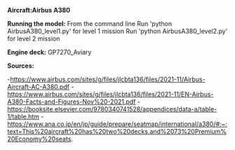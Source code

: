 **Aircraft:Airbus A380**

**Running the model:**
From the command line 
Run 'python AirbusA380_level1.py' for level 1 mission
Run 'python AirbusA380_level2.py' for level 2 mission

**Engine deck:** GP7270_Aviary

**Sources:**

-https://www.airbus.com/sites/g/files/jlcbta136/files/2021-11/Airbus-Aircraft-AC-A380.pdf
-https://www.airbus.com/sites/g/files/jlcbta136/files/2021-11/EN-Airbus-A380-Facts-and-Figures-Nov%20-2021.pdf
-https://booksite.elsevier.com/9780340741528/appendices/data-a/table-1/table.htm
-https://www.ana.co.jp/en/jp/guide/prepare/seatmap/international/a380/#:~:text=This%20aircraft%20has%20two%20decks,and%2073%20Premium%20Economy%20seats.
